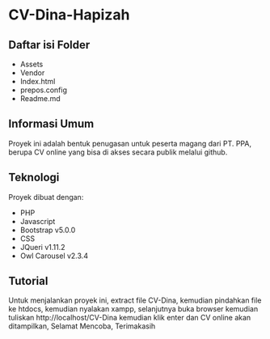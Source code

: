 # CV-Dina-Hapizah
## Daftar isi Folder
* Assets
* Vendor
* Index.html
* prepos.config
* Readme.md

## Informasi Umum
Proyek ini adalah bentuk penugasan untuk peserta magang dari PT. PPA, berupa CV online yang bisa di akses secara publik melalui github.
	
## Teknologi
Proyek dibuat dengan:
* PHP
* Javascript
* Bootstrap v5.0.0
* CSS
* JQueri v1.11.2
* Owl Carousel v2.3.4
	
## Tutorial
Untuk menjalankan proyek ini, extract file CV-Dina, kemudian pindahkan file ke htdocs, kemudian nyalakan xampp, selanjutnya buka browser kemudian tuliskan http://localhost/CV-Dina kemudian klik enter dan CV online akan ditampilkan, Selamat Mencoba, Terimakasih
